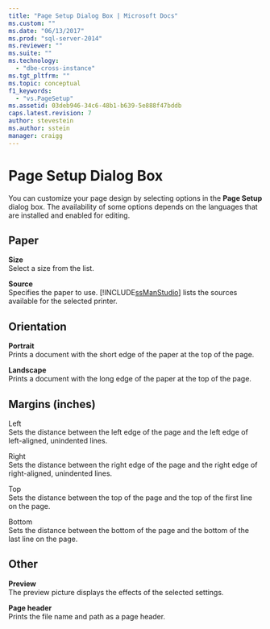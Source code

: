 ```yaml
---
title: "Page Setup Dialog Box | Microsoft Docs"
ms.custom: ""
ms.date: "06/13/2017"
ms.prod: "sql-server-2014"
ms.reviewer: ""
ms.suite: ""
ms.technology: 
  - "dbe-cross-instance"
ms.tgt_pltfrm: ""
ms.topic: conceptual
f1_keywords: 
  - "vs.PageSetup"
ms.assetid: 03deb946-34c6-48b1-b639-5e888f47bddb
caps.latest.revision: 7
author: stevestein
ms.author: sstein
manager: craigg
---
```

# Page Setup Dialog Box
  You can customize your page design by selecting options in the **Page Setup** dialog box. The availability of some options depends on the languages that are installed and enabled for editing.  
  
## Paper  
 **Size**  
 Select a size from the list.  
  
 **Source**  
 Specifies the paper to use. [!INCLUDE[ssManStudio](../../includes/ssmanstudio-md.md)] lists the sources available for the selected printer.  
  
## Orientation  
 **Portrait**  
 Prints a document with the short edge of the paper at the top of the page.  
  
 **Landscape**  
 Prints a document with the long edge of the paper at the top of the page.  
  
## Margins (inches)  
 Left  
 Sets the distance between the left edge of the page and the left edge of left-aligned, unindented lines.  
  
 Right  
 Sets the distance between the right edge of the page and the right edge of right-aligned, unindented lines.  
  
 Top  
 Sets the distance between the top of the page and the top of the first line on the page.  
  
 Bottom  
 Sets the distance between the bottom of the page and the bottom of the last line on the page.  
  
## Other  
 **Preview**  
 The preview picture displays the effects of the selected settings.  
  
 **Page header**  
 Prints the file name and path as a page header.  
  
  
